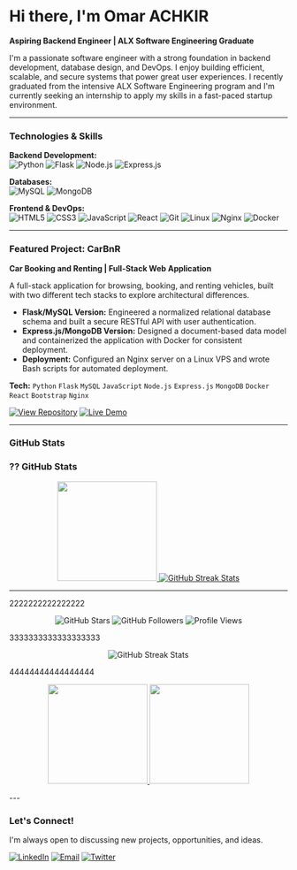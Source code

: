 # Hi there, I'm Omar ACHKIR

**Aspiring Backend Engineer | ALX Software Engineering Graduate**

I'm a passionate software engineer with a strong foundation in backend development, database design, and DevOps. I enjoy building efficient, scalable, and secure systems that power great user experiences. I recently graduated from the intensive ALX Software Engineering program and I'm currently seeking an internship to apply my skills in a fast-paced startup environment.

---

### Technologies & Skills

**Backend Development:**  
![Python](https://img.shields.io/badge/Python-3776AB?style=for-the-badge&logo=python&logoColor=white)
![Flask](https://img.shields.io/badge/Flask-000000?style=for-the-badge&logo=flask&logoColor=white)
![Node.js](https://img.shields.io/badge/Node.js-339933?style=for-the-badge&logo=nodedotjs&logoColor=white)
![Express.js](https://img.shields.io/badge/Express.js-000000?style=for-the-badge&logo=express&logoColor=white)

**Databases:**  
![MySQL](https://img.shields.io/badge/MySQL-4479A1?style=for-the-badge&logo=mysql&logoColor=white)
![MongoDB](https://img.shields.io/badge/MongoDB-47A248?style=for-the-badge&logo=mongodb&logoColor=white)

**Frontend & DevOps:**  
![HTML5](https://img.shields.io/badge/HTML5-E34F26?style=for-the-badge&logo=html5&logoColor=white)
![CSS3](https://img.shields.io/badge/CSS3-1572B6?style=for-the-badge&logo=css3&logoColor=white)
![JavaScript](https://img.shields.io/badge/JavaScript-F7DF1E?style=for-the-badge&logo=javascript&logoColor=black)
![React](https://img.shields.io/badge/React-20232A?style=for-the-badge&logo=react&logoColor=61DAFB)
![Git](https://img.shields.io/badge/Git-F05032?style=for-the-badge&logo=git&logoColor=white)
![Linux](https://img.shields.io/badge/Linux-FCC624?style=for-the-badge&logo=linux&logoColor=black)
![Nginx](https://img.shields.io/badge/Nginx-009639?style=for-the-badge&logo=nginx&logoColor=white)
![Docker](https://img.shields.io/badge/Docker-2496ED?style=for-the-badge&logo=docker&logoColor=white)

---

### Featured Project: CarBnR

**Car Booking and Renting | Full-Stack Web Application**

A full-stack application for browsing, booking, and renting vehicles, built with two different tech stacks to explore architectural differences.

*   **Flask/MySQL Version:** Engineered a normalized relational database schema and built a secure RESTful API with user authentication.
*   **Express.js/MongoDB Version:** Designed a document-based data model and containerized the application with Docker for consistent deployment.
*   **Deployment:** Configured an Nginx server on a Linux VPS and wrote Bash scripts for automated deployment.

**Tech:** `Python` `Flask` `MySQL` `JavaScript` `Node.js` `Express.js` `MongoDB` `Docker` `React` `Bootstrap` `Nginx`

[![View Repository](https://img.shields.io/badge/GitHub-View_Repository-181717?style=for-the-badge&logo=github)](https://github.com/OMARAMO77/CarBnR_v5)
[![Live Demo](https://img.shields.io/badge/Vercel-Live_Demo-000000?style=for-the-badge&logo=vercel&logoColor=white)](https://omar.carbnr.me)

---

### GitHub Stats

### ?? GitHub Stats

<p align="center">
  <a href="https://github.com/OMARAMO77">
    <img height="180em" src="https://github-readme-stats.vercel.app/api?username=OMARAMO77&show_icons=true&theme=radical&hide_border=true&count_private=false" />
    <img src="https://github-readme-streak-stats.herokuapp.com/?user=OMARAMO77&theme=radical&hide_border=true" alt="GitHub Streak Stats" />
  </a>
</p>

---

2222222222222222

<p align="center">
  <img src="https://img.shields.io/github/stars/OMARAMO77?label=Stars&style=social" alt="GitHub Stars" />
  <img src="https://img.shields.io/github/followers/OMARAMO77?label=Followers&style=social" alt="GitHub Followers" />
  <img src="https://komarev.com/ghpvc/?username=OMARAMO77&label=Profile%20Views&color=blueviolet&style=flat" alt="Profile Views" />
</p>


3333333333333333333

<p align="center">
  <img src="https://github-readme-streak-stats.herokuapp.com/?user=OMARAMO77&theme=radical&hide_border=true" alt="GitHub Streak Stats" />
</p>


44444444444444444


<p align="center">
  <a href="https://github.com/OMARAMO77">
    <img height="180em" src="https://github-readme-stats.vercel.app/api?username=OMARAMO77&show_icons=true&theme=radical&hide_border=true" />
    <img height="180em" src="https://github-readme-streak-stats.herokuapp.com/?user=OMARAMO77&theme=radical&hide_border=true" />
  </a>
</p>
---

### Let's Connect!

I'm always open to discussing new projects, opportunities, and ideas.

[![LinkedIn](https://img.shields.io/badge/LinkedIn-0A66C2?style=for-the-badge&logo=linkedin&logoColor=white)](https://www.linkedin.com/in/omar-achkir-60b506384)
[![Email](https://img.shields.io/badge/Email-D14836?style=for-the-badge&logo=gmail&logoColor=white)](mailto:omar0642624692@gmail.com)
[![Twitter](https://img.shields.io/badge/Twitter-1DA1F2?style=for-the-badge&logo=twitter&logoColor=white)](https://x.com/OmarKnight123)
